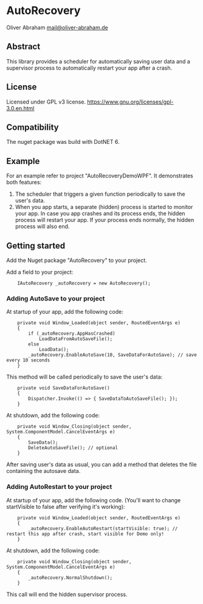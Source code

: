 # AutoRecovery

Oliver Abraham
mail@oliver-abraham.de


## Abstract

This library provides a scheduler for automatically saving user data 
and a supervisor process to automatically restart your app after a crash.


## License

Licensed under GPL v3 license.
https://www.gnu.org/licenses/gpl-3.0.en.html


## Compatibility

The nuget package was build with DotNET 6.


## Example

For an example refer to project "AutoRecoveryDemoWPF". It demonstrates both features:
1. The scheduler that triggers a given function periodically to save the user's data.
2. When you app starts, a separate (hidden) process is started to monitor your app.
   In case you app crashes and its process ends, the hidden process will restart
   your app. If your process ends normally, the hidden process will also end.


## Getting started

Add the Nuget package "AutoRecovery" to your project.

Add a field to your project:

		IAutoRecovery _autoRecovery = new AutoRecovery();

### Adding AutoSave to your project

At startup of your app, add the following code:

		private void Window_Loaded(object sender, RoutedEventArgs e)
		{
			if (_autoRecovery.AppHasCrashed)
				LoadDataFromAutoSaveFile();
			else
				LoadData();
			_autoRecovery.EnableAutoSave(10, SaveDataForAutoSave); // save every 10 seconds
		}

This method will be called periodically to save the user's data:

		private void SaveDataForAutoSave()
		{
			Dispatcher.Invoke(() => { SaveDataToAutoSaveFile(); });
		}

At shutdown, add the following code:

		private void Window_Closing(object sender, System.ComponentModel.CancelEventArgs e)
		{
			SaveData();
			DeleteAutoSaveFile(); // optional
		}

After saving user's data as usual, you can add a method that deletes the file 
containing the autosave data.


### Adding AutoRestart to your project

At startup of your app, add the following code. 
(You'll want to change startVisible to false after verifying it's working):

		private void Window_Loaded(object sender, RoutedEventArgs e)
		{
			_autoRecovery.EnableAutoRestart(startVisible: true); // restart this app after crash, start visible for Demo only!
		}


At shutdown, add the following code:

		private void Window_Closing(object sender, System.ComponentModel.CancelEventArgs e)
		{
			_autoRecovery.NormalShutdown();
		}

This call will end the hidden supervisor process.
